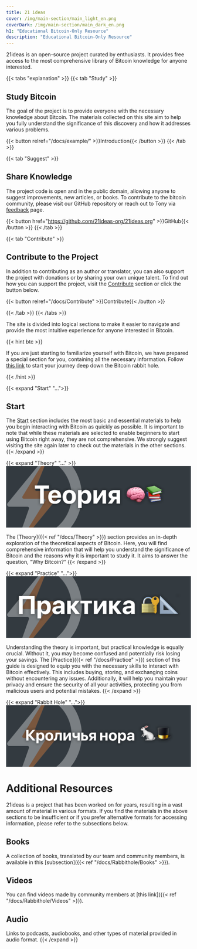 ```yaml
---
title: 21 ideas
cover: /img/main-section/main_light_en.png
coverDark: /img/main-section/main_dark_en.png
h1: "Educational Bitcoin-Only Resource"
description: "Educational Bitcoin-Only Resource"
---
```


21ideas is an open-source project curated by enthusiasts. It provides free access to the most comprehensive library of Bitcoin knowledge for anyone interested.

{{< tabs "explanation" >}}
{{< tab "Study" >}}
## Study Bitcoin

The goal of the project is to provide everyone with the necessary knowledge about Bitcoin. The materials collected on this site aim to help you fully understand the significance of this discovery and how it addresses various problems. 

{{< button relref="/docs/example/" >}}Introduction{{< /button >}}
{{< /tab >}}

{{< tab "Suggest" >}}
## Share Knowledge

The project code is open and in the public domain, allowing anyone to suggest improvements, new articles, or books. To contribute to the bitcoin community, please visit our GitHub repository or reach out to Tony via [feedback](/feedback) page.

{{< button href="https://github.com/21ideas-org/21ideas.org" >}}GitHub{{< /button >}}
{{< /tab >}}

{{< tab "Contribute" >}}
## Contribute to the Project

In addition to contributing as an author or translator, you can also support the project with donations or by sharing your own unique talent. To find out how you can support the project, visit the [Contribute](/contribute) section or click the button below. 

{{< button relref="/docs/Contribute" >}}Contribute{{< /button >}}

{{< /tab >}}
{{< /tabs >}}

The site is divided into logical sections to make it easier to navigate and provide the most intuitive experience for anyone interested in Bitcoin.

{{< hint btc >}}

If you are just starting to familiarize yourself with Bitcoin, we have prepared a special section for you, containing all the necessary information. Follow [this link](/start) to start your journey deep down the Bitcoin rabbit hole. 

{{< /hint >}}

{{< expand "Start" "...">}}
##  Start

The [Start](/start) section includes the most basic and essential materials to help you begin interacting with Bitcoin as quickly as possible. It is important to note that while these materials are selected to enable beginners to start using Bitcoin right away, they are not comprehensive. We strongly suggest visiting the site again later to check out the materials in the other sections.
{{< /expand >}}

{{< expand "Theory" "..." >}}
![cover](/img/main-section/theory.png)

The [Theory]({{< ref "/docs/Theory" >}}) section provides an in-depth exploration of the theoretical aspects of Bitcoin. Here, you will find comprehensive information that will help you understand the significance of Bitcoin and the reasons why it is important to study it. It aims to answer the question, "Why Bitcoin?”
{{< /expand >}}

{{< expand "Practice" "...">}}
![cover](/img/main-section/practice.png)

Understanding the theory is important, but practical knowledge is equally crucial. Without it, you may become confused and potentially risk losing your savings. The [Practice]({{< ref "/docs/Practice" >}}) section of this guide is designed to equip you with the necessary skills to interact with Bitcoin effectively. This includes buying, storing, and exchanging coins without encountering any issues. Additionally, it will help you maintain your privacy and ensure the security of all your activities, protecting you from malicious users and potential mistakes.
{{< /expand >}}

{{< expand "Rabbit Hole" "...">}}
![cover](/img/main-section/rabbithole.png)
# Additional Resources

21ideas is a project that has been worked on for years, resulting in a vast amount of material in various formats. If you find the materials in the above sections to be insufficient or if you prefer alternative formats for accessing information, please refer to the subsections below.

## Books

A collection of books, translated by our team and community members, is available in this [subsection]({{< ref "/docs/Rabbithole/Books" >}}).

## Videos

You can find videos made by community members at [this link]({{< ref "/docs/Rabbithole/Videos" >}}).

## Audio

Links to podcasts, audiobooks, and other types of material provided in audio format.
{{< /expand >}}
